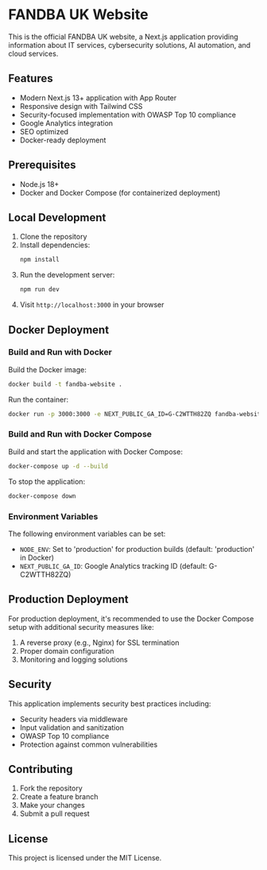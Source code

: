 # FANDBA UK Website

This is the official FANDBA UK website, a Next.js application providing information about IT services, cybersecurity solutions, AI automation, and cloud services.

## Features

- Modern Next.js 13+ application with App Router
- Responsive design with Tailwind CSS
- Security-focused implementation with OWASP Top 10 compliance
- Google Analytics integration
- SEO optimized
- Docker-ready deployment

## Prerequisites

- Node.js 18+ 
- Docker and Docker Compose (for containerized deployment)

## Local Development

1. Clone the repository
2. Install dependencies:
   ```bash
   npm install
   ```
3. Run the development server:
   ```bash
   npm run dev
   ```
4. Visit `http://localhost:3000` in your browser

## Docker Deployment

### Build and Run with Docker

Build the Docker image:
```bash
docker build -t fandba-website .
```

Run the container:
```bash
docker run -p 3000:3000 -e NEXT_PUBLIC_GA_ID=G-C2WTTH82ZQ fandba-website
```

### Build and Run with Docker Compose

Build and start the application with Docker Compose:
```bash
docker-compose up -d --build
```

To stop the application:
```bash
docker-compose down
```

### Environment Variables

The following environment variables can be set:

- `NODE_ENV`: Set to 'production' for production builds (default: 'production' in Docker)
- `NEXT_PUBLIC_GA_ID`: Google Analytics tracking ID (default: G-C2WTTH82ZQ)

## Production Deployment

For production deployment, it's recommended to use the Docker Compose setup with additional security measures like:

1. A reverse proxy (e.g., Nginx) for SSL termination
2. Proper domain configuration
3. Monitoring and logging solutions

## Security

This application implements security best practices including:
- Security headers via middleware
- Input validation and sanitization
- OWASP Top 10 compliance
- Protection against common vulnerabilities

## Contributing

1. Fork the repository
2. Create a feature branch
3. Make your changes
4. Submit a pull request

## License

This project is licensed under the MIT License.
